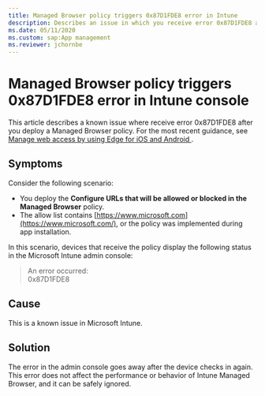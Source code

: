 ```yaml
---
title: Managed Browser policy triggers 0x87D1FDE8 error in Intune
description: Describes an issue in which you receive error 0x87D1FDE8 after you deploy a Managed Browser policy in Microsoft Intune.
ms.date: 05/11/2020
ms.custom: sap:App management
ms.reviewer: jchornbe
---
```

# Managed Browser policy triggers 0x87D1FDE8 error in Intune console

This article describes a known issue where receive error 0x87D1FDE8 after you deploy a Managed Browser policy. For the most recent guidance, see [Manage web access by using Edge for iOS and Android ](/mem/intune/apps/manage-microsoft-edge).

## Symptoms

Consider the following scenario:

- You deploy the **Configure URLs that will be allowed or blocked in the Managed Browser** policy.
- The allow list contains [https://www.microsoft.com](https://www.microsoft.com/), or the policy was implemented during app installation.

In this scenario, devices that receive the policy display the following status in the Microsoft Intune admin console:

> An error occurred:  
> 0x87D1FDE8

## Cause

This is a known issue in Microsoft Intune.

## Solution

The error in the admin console goes away after the device checks in again. This error does not affect the performance or behavior of Intune Managed Browser, and it can be safely ignored.

